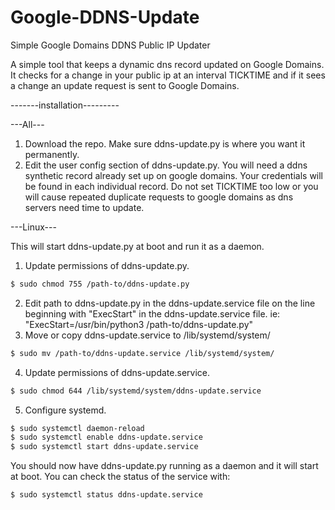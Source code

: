 # Google-DDNS-Update
Simple Google Domains DDNS Public IP Updater

A simple tool that keeps a dynamic dns record updated
on Google Domains. It checks for a change in your public ip at an
interval TICKTIME and if it sees a change an update request is sent
to Google Domains.

-------installation---------

---All---
1. Download the repo. Make sure ddns-update.py is where you want it permanently.
2. Edit the user config section of ddns-update.py. You will need a ddns synthetic
record already set up on google domains. Your credentials will be found in each individual 
record. Do not set TICKTIME too low or you will cause repeated duplicate requests 
to google domains as dns servers need time to update.

---Linux---
  
This will start ddns-update.py at boot and run it as a daemon.

1. Update permissions of ddns-update.py.
```bash
$ sudo chmod 755 /path-to/ddns-update.py
```
2. Edit path to ddns-update.py in the ddns-update.service file on the line beginning with
"ExecStart" in the ddns-update.service file.
ie: "ExecStart=/usr/bin/python3 /path-to/ddns-update.py"
3. Move or copy ddns-update.service to /lib/systemd/system/
```bash
$ sudo mv /path-to/ddns-update.service /lib/systemd/system/
```
4. Update permissions of ddns-update.service.
```bash
$ sudo chmod 644 /lib/systemd/system/ddns-update.service
```
5. Configure systemd.
```bash
$ sudo systemctl daemon-reload
$ sudo systemctl enable ddns-update.service
$ sudo systemctl start ddns-update.service
```

You should now have ddns-update.py running as a daemon and it will start at boot.
You can check the status of the service with:
```bash
$ sudo systemctl status ddns-update.service
```
